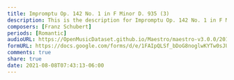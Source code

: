 ```yaml
---
title: Impromptu Op. 142 No. 1 in F Minor D. 935 (3)
description: This is the description for Impromptu Op. 142 No. 1 in F Minor D. 935 by Franz Schubert
composers: [Franz Schubert]
periods: [Romantic]
audioURL: https://OpenMusicDataset.github.io/Maestro/maestro-v3.0.0/2017/MIDI-Unprocessed_075_PIANO075_MID--AUDIO-split_07-08-17_Piano-e_2-06_wav--1.midi
formURL: https://docs.google.com/forms/d/e/1FAIpQLSf_bDoG8noglwKYTw0sJUDFlMvoqvnhMCiZQY_mIoDUtnqzWQ/viewform
comments: true
share: true
date: 2021-08-08T07:43:13-06:00
---
```

